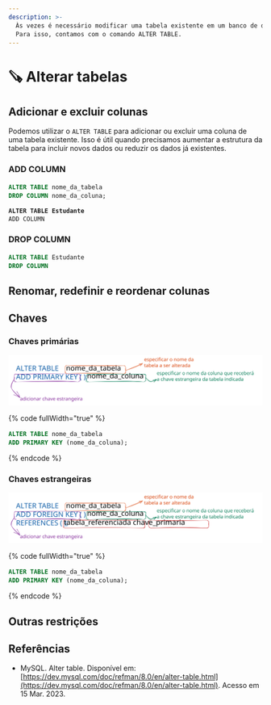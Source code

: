 ```yaml
---
description: >-
  Às vezes é necessário modificar uma tabela existente em um banco de dados.
  Para isso, contamos com o comando ALTER TABLE.
---
```


# 🪚 Alterar tabelas

## Adicionar e excluir colunas

Podemos utilizar o `ALTER TABLE` para adicionar ou excluir uma coluna de uma tabela existente. Isso é útil quando precisamos aumentar a estrutura da tabela para incluir novos dados ou reduzir os dados já existentes.

### ADD COLUMN



```sql
ALTER TABLE nome_da_tabela
DROP COLUMN nome_da_coluna;
```

<pre class="language-sql"><code class="lang-sql"><strong>ALTER TABLE Estudante
</strong>ADD COLUMN 
</code></pre>

### DROP COLUMN

```sql
ALTER TABLE Estudante
DROP COLUMN 
```

##

## Renomar, redefinir e reordenar colunas

##

## Chaves

### Chaves primárias

<img src="../.gitbook/assets/file.excalidraw (23).svg" alt="" class="gitbook-drawing">

{% code fullWidth="true" %}
```sql
ALTER TABLE nome_da_tabela
ADD PRIMARY KEY (nome_da_coluna);
```
{% endcode %}

### Chaves estrangeiras

<img src="../.gitbook/assets/file.excalidraw (22).svg" alt="" class="gitbook-drawing">

{% code fullWidth="true" %}
```sql
ALTER TABLE nome_da_tabela
ADD PRIMARY KEY (nome_da_coluna);
```
{% endcode %}

## Outras restrições

##

## Referências

* MySQL. Alter table. Disponível em: [https://dev.mysql.com/doc/refman/8.0/en/alter-table.html](https://dev.mysql.com/doc/refman/8.0/en/alter-table.html). Acesso em 15 Mar. 2023.
